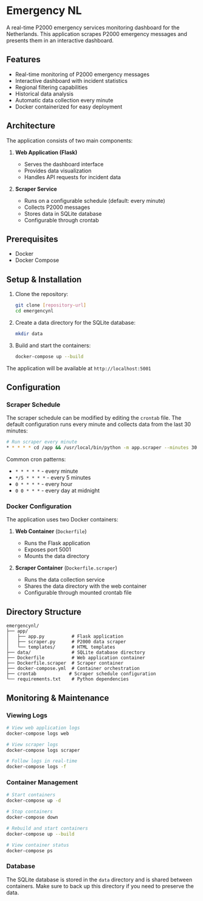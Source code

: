 # Emergency NL

A real-time P2000 emergency services monitoring dashboard for the Netherlands. This application scrapes P2000 emergency messages and presents them in an interactive dashboard.

## Features

- Real-time monitoring of P2000 emergency messages
- Interactive dashboard with incident statistics
- Regional filtering capabilities
- Historical data analysis
- Automatic data collection every minute
- Docker containerized for easy deployment

## Architecture

The application consists of two main components:

1. **Web Application (Flask)**
   - Serves the dashboard interface
   - Provides data visualization
   - Handles API requests for incident data

2. **Scraper Service**
   - Runs on a configurable schedule (default: every minute)
   - Collects P2000 messages
   - Stores data in SQLite database
   - Configurable through crontab

## Prerequisites

- Docker
- Docker Compose

## Setup & Installation

1. Clone the repository:
   ```bash
   git clone [repository-url]
   cd emergencynl
   ```

2. Create a data directory for the SQLite database:
   ```bash
   mkdir data
   ```

3. Build and start the containers:
   ```bash
   docker-compose up --build
   ```

The application will be available at `http://localhost:5001`

## Configuration

### Scraper Schedule

The scraper schedule can be modified by editing the `crontab` file. The default configuration runs every minute and collects data from the last 30 minutes:

```bash
# Run scraper every minute
* * * * * cd /app && /usr/local/bin/python -m app.scraper --minutes 30 >> /var/log/cron.log 2>&1
```

Common cron patterns:
- `* * * * *` - every minute
- `*/5 * * * *` - every 5 minutes
- `0 * * * *` - every hour
- `0 0 * * *` - every day at midnight

### Docker Configuration

The application uses two Docker containers:

1. **Web Container** (`Dockerfile`)
   - Runs the Flask application
   - Exposes port 5001
   - Mounts the data directory

2. **Scraper Container** (`Dockerfile.scraper`)
   - Runs the data collection service
   - Shares the data directory with the web container
   - Configurable through mounted crontab file

## Directory Structure

```
emergencynl/
├── app/
│   ├── app.py          # Flask application
│   ├── scraper.py      # P2000 data scraper
│   └── templates/      # HTML templates
├── data/               # SQLite database directory
├── Dockerfile          # Web application container
├── Dockerfile.scraper  # Scraper container
├── docker-compose.yml  # Container orchestration
├── crontab            # Scraper schedule configuration
└── requirements.txt    # Python dependencies
```

## Monitoring & Maintenance

### Viewing Logs

```bash
# View web application logs
docker-compose logs web

# View scraper logs
docker-compose logs scraper

# Follow logs in real-time
docker-compose logs -f
```

### Container Management

```bash
# Start containers
docker-compose up -d

# Stop containers
docker-compose down

# Rebuild and start containers
docker-compose up --build

# View container status
docker-compose ps
```

### Database

The SQLite database is stored in the `data` directory and is shared between containers. Make sure to back up this directory if you need to preserve the data.
